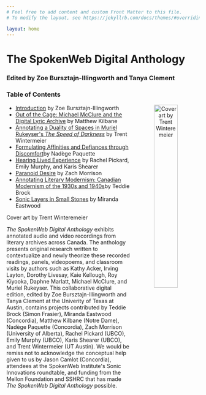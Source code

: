```yaml
---
# Feel free to add content and custom Front Matter to this file.
# To modify the layout, see https://jekyllrb.com/docs/themes/#overriding-theme-defaults

layout: home
---
```

# The SpokenWeb Digital Anthology 
### Edited by Zoe Bursztajn-Illingworth and Tanya Clement 

### Table of Contents

<p align="center"><img align="right" width="35%" height="35%" alt="Cover art by Trent Winteremeier" src="https://user-images.githubusercontent.com/70542175/234410382-cab5cffe-8fd7-4831-a6c4-8e5069dc6ad0.png"/></p>


<ul>
 <li><a href="https://hipstas.github.io/anthology-introduction/">Introduction</a> by Zoe Bursztajn-Illingworth</li>

<li><a href="https://hipstas.github.io/out-of-the-cage-michael-mcclure-and-the-digital-lyric-archive/">Out of the Cage: Michael McClure and the Digital Lyric Archive</a> by Matthew Kilbane </li>

 <li><a href="https://hipstas.github.io/The-speed-of-darkness/">Annotating a Duality of Spaces in Muriel Rukeyser's <i>The Speed of Darkness</i></a> by Trent Wintermeier</li> 

 <li><a href="https://hipstas.github.io/performance-reading-acker/">Formulating Affinities and Defiances through Discomfort</a>by Nadège Paquette</li> 

 <li><a href="https://hipstas.github.io/hearing-lived-experience/">Hearing Lived Experience</a> by Rachel Pickard, Emily Murphy, and Karis Shearer</li>

<li><a href="https://zachmorrison.github.io/Roy-Kiyooka-Classroom-Visit-University-of-Alberta-1977/">Paranoid Desire</a> by Zach Morrison </li>

<li><a href="https://hipstas.github.io/sfu-poetry-panel">Annotating Literary Modernism: Canadian Modernism of the 1930s and 1940s</a>by Teddie Brock</li>

 <li><a href="https://hipstas.github.io/small-stones-sonic-layers/">Sonic Layers in Small Stones</a> by Miranda Eastwood </li>
 </ul>
 <p>Cover art by Trent Winteremeier</p>

*The SpokenWeb Digital Anthology* exhibits annotated audio and video recordings from literary archives across Canada. The anthology presents original research written to contextualize and newly theorize these recorded readings, panels, videopoems, and classroom visits by authors such as Kathy Acker, Irving Layton, Dorothy Livesay, Kaie Kellough, Roy Kiyooka, Daphne Marlatt, Michael McClure, and Muriel Rukeyser. This collaborative digital edition, edited by Zoe Bursztajn-Illingworth and Tanya Clement at the Univerity of Texas at Austin, contains projects contributed by Teddie Brock (Simon Frasier), Miranda Eastwood (Concordia), Matthew Kilbane (Notre Dame), Nadège Paquette (Concordia), Zach Morrison (University of Alberta), Rachel Pickard (UBCO), Emily Murphy (UBCO), Karis Shearer (UBCO), and Trent Wintermeier (UT Austin). We would be remiss not to acknowledge the conceptual help given to us by Jason Camlot (Concordia), attendees at the SpokenWeb Institute's Sonic Innovations roundtable, and funding from the Mellon Foundation and SSHRC that has made *The SpokenWeb Digital Anthology* possible. 

